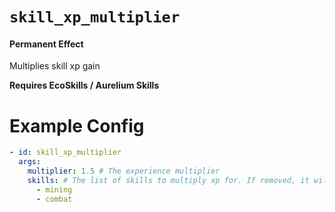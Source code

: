 # `skill_xp_multiplier`
#### Permanent Effect

Multiplies skill xp gain

**Requires EcoSkills / Aurelium Skills**

# Example Config
```yaml
- id: skill_xp_multiplier
  args:
    multiplier: 1.5 # The experience multiplier
    skills: # The list of skills to multiply xp for. If removed, it will multiply all skills.
      - mining
      - combat 
```
